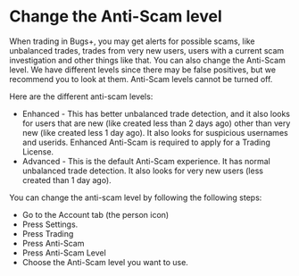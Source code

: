 # Change the Anti-Scam level

When trading in Bugs+, you may get alerts for possible scams, like unbalanced trades, trades from very new users, users with a current scam investigation and other things like that. You can also change the Anti-Scam level. We have different levels since there may be false positives, but we recommend you to look at them. Anti-Scam levels cannot be turned off.

Here are the different anti-scam levels:

* Enhanced - This has better unbalanced trade detection, and it also looks for users that are new (like created less than 2 days ago) other than very new (like created less 1 day ago). It also looks for suspicious usernames and userids. Enhanced Anti-Scam is required to apply for a Trading License.
* Advanced - This is the default Anti-Scam experience. It has normal unbalanced trade detection. It also looks for very new users (less created than 1 day ago).

You can change the anti-scam level by following the following steps:

* Go to the Account tab (the person icon)
* Press Settings.
* Press Trading
* Press Anti-Scam
* Press Anti-Scam Level
* Choose the Anti-Scam level you want to use.
